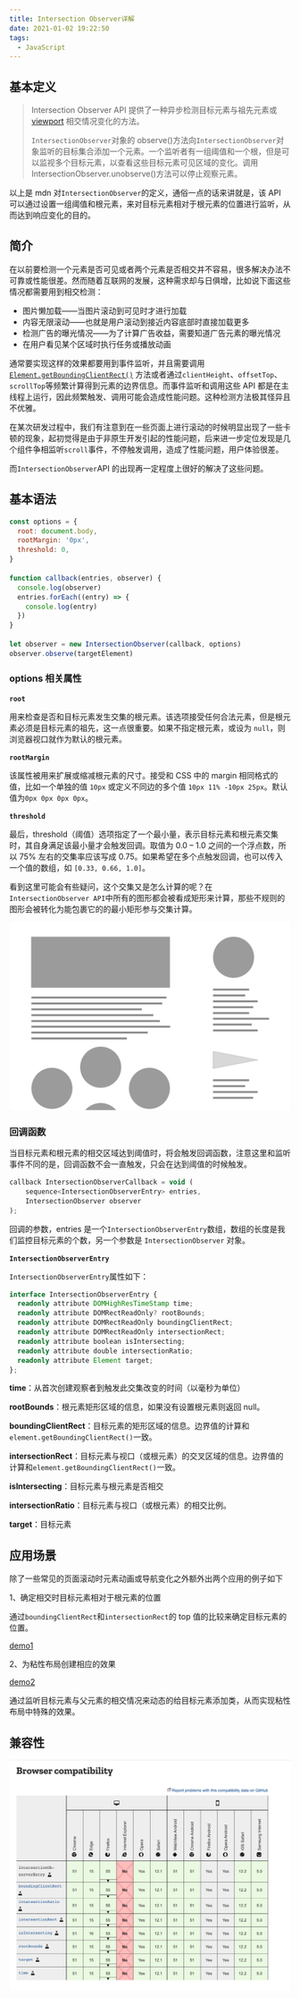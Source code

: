 ```yaml
---
title: Intersection Observer详解
date: 2021-01-02 19:22:50
tags:
  - JavaScript
---
```


## 基本定义

> Intersection Observer API 提供了一种异步检测目标元素与祖先元素或 [viewport](https://developer.mozilla.org/zh-CN/docs/Glossary/Viewport) 相交情况变化的方法。
>
> `IntersectionObserver`对象的 observe()方法向`IntersectionObserver`对象监听的目标集合添加一个元素。一个监听者有一组阈值和一个根，但是可以监视多个目标元素，以查看这些目标元素可见区域的变化。调用 IntersectionObserver.unobserve()方法可以停止观察元素。

以上是 mdn 对`IntersectionObserver`的定义，通俗一点的话来讲就是，该 API 可以通过设置一组阈值和根元素，来对目标元素相对于根元素的位置进行监听，从而达到响应变化的目的。

<!--more-->

## 简介

在以前要检测一个元素是否可见或者两个元素是否相交并不容易，很多解决办法不可靠或性能很差。然而随着互联网的发展，这种需求却与日俱增，比如说下面这些情况都需要用到相交检测：

- 图片懒加载——当图片滚动到可见时才进行加载
- 内容无限滚动——也就是用户滚动到接近内容底部时直接加载更多
- 检测广告的曝光情况——为了计算广告收益，需要知道广告元素的曝光情况
- 在用户看见某个区域时执行任务或播放动画

通常要实现这样的效果都要用到事件监听，并且需要调用[`Element.getBoundingClientRect()`](https://developer.mozilla.org/zh-CN/docs/Web/API/Element/getBoundingClientRect) 方法或者通过`clientHeight`、`offsetTop`、`scrollTop`等频繁计算得到元素的边界信息。而事件监听和调用这些 API 都是在主线程上运行，因此频繁触发、调用可能会造成性能问题。这种检测方法极其怪异且不优雅。

在某次研发过程中，我们有注意到在一些页面上进行滚动的时候明显出现了一些卡顿的现象，起初觉得是由于非原生开发引起的性能问题，后来进一步定位发现是几个组件争相监听`scroll`事件，不停触发调用，造成了性能问题，用户体验很差。

而`IntersectionObserver`API 的出现再一定程度上很好的解决了这些问题。

## 基本语法

```javascript
const options = {
  root: document.body,
  rootMargin: '0px',
  threshold: 0,
}

function callback(entries, observer) {
  console.log(observer)
  entries.forEach((entry) => {
    console.log(entry)
  })
}

let observer = new IntersectionObserver(callback, options)
observer.observe(targetElement)
```

### options 相关属性

**`root`**

用来检查是否和目标元素发生交集的根元素。该选项接受任何合法元素，但是根元素必须是目标元素的祖先，这一点很重要。如果不指定根元素，或设为 `null`，则浏览器视口就作为默认的根元素。

**`rootMargin`**

该属性被用来扩展或缩减根元素的尺寸。接受和 CSS 中的 margin 相同格式的值，比如一个单独的值 `10px` 或定义不同边的多个值 `10px 11% -10px 25px`。默认值为`0px 0px 0px 0px`。

**`threshold`**

最后，threshold（阈值）选项指定了一个最小量，表示目标元素和根元素交集时，其自身满足该最小量才会触发回调。取值为 0.0 – 1.0 之间的一个浮点数，所以 75% 左右的交集率应该写成 0.75。如果希望在多个点触发回调，也可以传入一个值的数组，如 `[0.33, 0.66, 1.0]`。

看到这里可能会有些疑问，这个交集又是怎么计算的呢？在`IntersectionObserver API`中所有的图形都会被看成矩形来计算，那些不规则的图形会被转化为能包裹它的的最小矩形参与交集计算。

![calcIntersection](/assets/blogImg/calcIntersection.gif)

### 回调函数

当目标元素和根元素的相交区域达到阈值时，将会触发回调函数，注意这里和监听事件不同的是，回调函数不会一直触发，只会在达到阈值的时候触发。

```typescript
callback IntersectionObserverCallback = void (
    sequence<IntersectionObserverEntry> entries,
    IntersectionObserver observer
);
```

回调的参数，entries 是一个`IntersectionObserverEntry`数组，数组的长度是我们监控目标元素的个数，另一个参数是 `IntersectionObserver` 对象。

**`IntersectionObserverEntry`**

`IntersectionObserverEntry`属性如下：

```typescript
interface IntersectionObserverEntry {
  readonly attribute DOMHighResTimeStamp time;
  readonly attribute DOMRectReadOnly? rootBounds;
  readonly attribute DOMRectReadOnly boundingClientRect;
  readonly attribute DOMRectReadOnly intersectionRect;
  readonly attribute boolean isIntersecting;
  readonly attribute double intersectionRatio;
  readonly attribute Element target;
};
```

**time**：从首次创建观察者到触发此交集改变的时间（以毫秒为单位）

**rootBounds**：根元素矩形区域的信息，如果没有设置根元素则返回 null。

**boundingClientRect**：目标元素的矩形区域的信息。边界值的计算和`element.getBoundingClientRect()`一致。

**intersectionRect**：目标元素与视口（或根元素）的交叉区域的信息。边界值的计算和`element.getBoundingClientRect()`一致。

**isIntersecting**：目标元素与根元素是否相交

**intersectionRatio**：目标元素与视口（或根元素）的相交比例。

**target**：目标元素

## 应用场景

除了一些常见的页面滚动时元素动画或导航变化之外额外出两个应用的例子如下

1、确定相交时目标元素相对于根元素的位置

通过`boundingClientRect`和`intersectionRect`的 top 值的比较来确定目标元素的位置。

[demo1](https://codepen.io/gentlecoder/pen/MWjVVoE)

2、为粘性布局创建相应的效果

[demo2](https://codepen.io/gentlecoder/pen/yLaKKPz)

通过监听目标元素与父元素的相交情况来动态的给目标元素添加类，从而实现粘性布局中特殊的效果。

## 兼容性

![IntersectionObserverCompatibility](/assets/blogImg/IntersectionObserverCompatibility.png)
